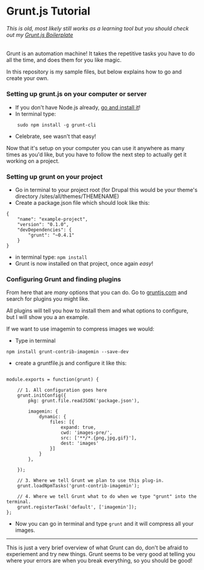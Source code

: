 # Grunt.js Tutorial

###### This is old, most likely still works as a learning tool but you should check out my [Grunt.js Boilerplate](https://github.com/fabean/grunt-boilerplate)

Grunt is an automation machine! It takes the repetitive tasks you have to do all the time, and does them for you like magic.

In this repository is my sample files, but below explains how to go and create your own.

### Setting up grunt.js on your computer or server
* If you don't have Node.js already, [go and install it](http://nodejs.org/)!
* In terminal type:
```
	sudo npm install -g grunt-cli
```
* Celebrate, see wasn't that easy!

Now that it's setup on your computer you can use it anywhere as many times as you'd like, but you have to follow the next step to actually get it working on a project.


### Setting up grunt on your project

* Go in terminal to your project root (for Drupal this would be your theme's directory /sites/all/themes/THEMENAME)
* Create a package.json file which should look like this:

```
{ 
	"name": "example-project",
	"version": "0.1.0",
	"devDependencies": {
		"grunt": "~0.4.1"
	}
}	
```
* in terminal type: 
``` npm install ```
* Grunt is now installed on that project, once again *easy*!

### Configuring Grunt and finding plugins

From here that are *many* options that you can do. Go to [gruntjs.com](http://gruntjs.com) and search for plugins you might like.

All plugins will tell you how to install them and what options to configure, but I will show you a an example. 

If we want to use imagemin to compress images we would:

* Type in terminal 
``` 
npm install grunt-contrib-imagemin --save-dev 
```
* create a gruntfile.js and configure it like this:

```

module.exports = function(grunt) {

    // 1. All configuration goes here
    grunt.initConfig({
        pkg: grunt.file.readJSON('package.json'),

        imagemin: {
            dynamic: {
                files: [{
                    expand: true,
                    cwd: 'images-pre/',
                    src: ['**/*.{png,jpg,gif}'],
                    dest: 'images'
                }]
            }
        },

    });

    // 3. Where we tell Grunt we plan to use this plug-in.
    grunt.loadNpmTasks('grunt-contrib-imagemin');

    // 4. Where we tell Grunt what to do when we type "grunt" into the terminal.
    grunt.registerTask('default', ['imagemin']);
};

```
* Now you can go in terminal and type ``` grunt ``` and it will compress all your images.

***
This is just a very brief overview of what Grunt can do, don't be afraid to experiement and try new things. Grunt seems to be very good at telling you where your errors are when you break everything, so you should be good!
